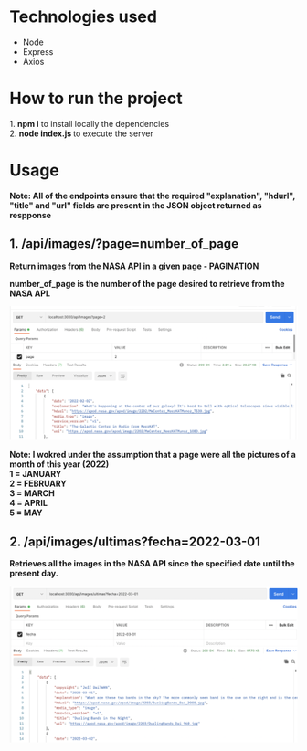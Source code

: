 <h1> Technologies used </h1>
<ul>
  <li>Node</li>
  <li>Express</li>
  <li>Axios</li>
</ul>

<h1> How to run the project </h1>
1. <b>npm i</b> to install locally the dependencies <br>
2. <b>node index.js </b> to execute the server 

<h1> Usage </h1>
<b>Note: All of the endpoints ensure that the required "explanation", "hdurl", "title" and "url" fields are present in the JSON object returned as respponse<b> <br>
<h2>1. /api/images/?page=number_of_page </h2>
<p>Return images from the NASA API in a given page - PAGINATION</p>
number_of_page is the number of the page desired to retrieve from the NASA API.

  ![plot](./images/im1.png)

Note: I wokred under the assumption that a page were all the pictures of a month of this year (2022)<br>
      1 = JANUARY<br>
      2 = FEBRUARY<br>
      3 = MARCH<br>
      4 = APRIL<br>
      5 = MAY
<h2>2.  /api/images/ultimas?fecha=2022-03-01 </h2>
<p>Retrieves all the images in the NASA API since the specified date until the present day.</p>
  
  ![plot2](./images/im2.png)
